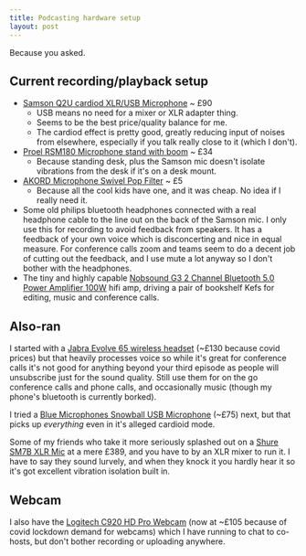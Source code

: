 ```yaml
---
title: Podcasting hardware setup
layout: post
---
```


Because you asked.

## Current recording/playback setup

* [Samson Q2U cardiod XLR/USB Microphone](https://www.amazon.co.uk/gp/product/B001R747SG/) ~ £90
	* USB means no need for a mixer or XLR adapter thing.
	* Seems to be the best price/quality balance for me.
	* The cardiod effect is pretty good, greatly reducing input of noises from elsewhere, especially if you talk really close to it (which I don't).
* [Proel RSM180 Microphone stand with boom](https://www.amazon.co.uk/gp/product/B002AI880O/) ~ £34
	* Because standing desk, plus the Samson mic doesn't isolate vibrations from the desk if it's on a desk mount.
* [AKORD Microphone Swivel Pop Filter](https://www.amazon.co.uk/gp/product/B008AOH1O6/) ~ £5
	* Because all the cool kids have one, and it was cheap. No idea if I really need it.
* Some old philips bluetooth headphones connected with a real headphone cable to the line out on the back of the Samson mic. I only use this for recording to avoid feedback from speakers. It has a feedback of your own voice which is disconcerting and nice in equal measure. For conference calls zoom and teams seem to do a decent job of cutting out the feedback, and I use mute a lot anyway so I don't bother with the headphones.
* The tiny and highly capable [Nobsound G3 2 Channel Bluetooth 5.0 Power Amplifier 100W](https://www.amazon.co.uk/gp/product/B07QQ47RTZ/) hifi amp, driving a pair of bookshelf Kefs for editing, music and conference calls.

## Also-ran

I started with a [Jabra Evolve 65 wireless headset](https://www.amazon.co.uk/gp/product/B074BPJRBW/) (~£130 because covid prices) but that heavily processes voice so while it's great for conference calls it's not good for anything beyond your third episode as people will unsubscribe just for the sound quality. Still use them for on the go conference calls and phone calls, and occasionally music (though my phone's bluetooth is currently borked).

I tried a [Blue Microphones Snowball USB Microphone](https://www.amazon.co.uk/gp/product/B002OO18NS/) (~£75) next, but that picks up *everything* even in it's alleged cardioid mode.

Some of my friends who take it more seriously splashed out on a [Shure SM7B XLR Mic](https://www.shure.com/en-GB/products/microphones/sm7b) at a mere £389, and you have to by an XLR mixer to run it. I have to say they sound lurvely, and when they knock it you hardly hear it so it's got excellent vibration isolation built in.

## Webcam

I also have the [Logitech C920 HD Pro Webcam](https://www.amazon.co.uk/gp/product/B006A2Q81M/) (now at ~£105 because of covid lockdown demand for webcams) which I have running to chat to co-hosts, but don't bother recording or uploading anywhere.

